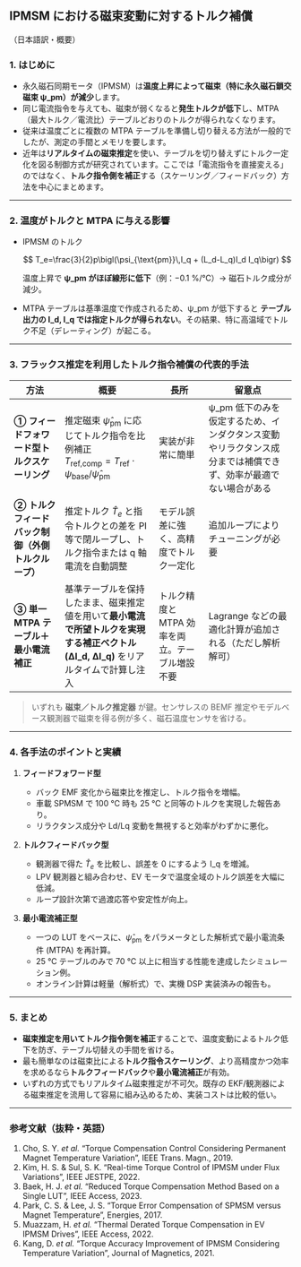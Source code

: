 ## IPMSM における磁束変動に対するトルク補償

（日本語訳・概要）

### 1. はじめに

* 永久磁石同期モータ（IPMSM）は**温度上昇によって磁束（特に永久磁石鎖交磁束 ψ\_pm）が減少**します。
* 同じ電流指令を与えても、磁束が弱くなると**発生トルクが低下**し、MTPA（最大トルク／電流比）テーブルどおりのトルクが得られなくなります。
* 従来は温度ごとに複数の MTPA テーブルを準備し切り替える方法が一般的でしたが、測定の手間とメモリを要します。
* 近年は**リアルタイムの磁束推定**を使い、テーブルを切り替えずにトルク一定化を図る制御方式が研究されています。ここでは「電流指令を直接変える」のではなく、**トルク指令側を補正**する（スケーリング／フィードバック）方法を中心にまとめます。

---

### 2. 温度がトルクと MTPA に与える影響

* IPMSM のトルク

  $$
    T_e=\frac{3}{2}p\bigl(\psi_{\text{pm}}\,I_q + (L_d-L_q)I_d I_q\bigr)
  $$

  温度上昇で **ψ\_pm がほぼ線形に低下**（例：−0.1 %/℃）→ 磁石トルク成分が減少。
* MTPA テーブルは基準温度で作成されるため、ψ\_pm が低下すると **テーブル出力の I\_d, I\_q では指定トルクが得られない**。その結果、特に高温域でトルク不足（デレーティング）が起こる。

---

### 3. フラックス推定を利用したトルク指令補償の代表的手法

| 方法                           | 概要                                                                                                                               | 長所                         | 留意点                                                        |
| ---------------------------- | -------------------------------------------------------------------------------------------------------------------------------- | -------------------------- | ---------------------------------------------------------- |
| **① フィードフォワード型トルクスケーリング**    | 推定磁束 $\hat\psi_{\text{pm}}$ に応じてトルク指令を比例補正<br>$T_{\text{ref,comp}} = T_{\text{ref}}\cdot\psi_{\text{base}}/\hat\psi_{\text{pm}}$ | 実装が非常に簡単                   | ψ\_pm 低下のみを仮定するため、インダクタンス変動やリラクタンス成分までは補償できず、効率が最適でない場合がある |
| **② トルクフィードバック制御（外側トルクループ）** | 推定トルク $\hat T_e$ と指令トルクとの差を PI 等で閉ループし、トルク指令または q 軸電流を自動調整                                                                       | モデル誤差に強く、高精度でトルク一定化        | 追加ループによりチューニングが必要                                          |
| **③ 単一 MTPA テーブル＋最小電流補正**    | 基準テーブルを保持したまま、磁束推定値を用いて**最小電流で所望トルクを実現する補正ベクトル (ΔI\_d, ΔI\_q)** をリアルタイムで計算し注入                                                    | トルク精度と MTPA 効率を両立。テーブル増設不要 | Lagrange などの最適化計算が追加される（ただし解析解可）                           |

> いずれも **磁束／トルク推定器** が鍵。センサレスの BEMF 推定やモデルベース観測器で磁束を得る例が多く、磁石温度センサを省ける。

---

### 4. 各手法のポイントと実績

1. **フィードフォワード型**

   * バック EMF 変化から磁束比を推定し、トルク指令を増幅。
   * 車載 SPMSM で 100 ℃ 時も 25 ℃ と同等のトルクを実現した報告あり。
   * リラクタンス成分や Ld/Lq 変動を無視すると効率がわずかに悪化。

2. **トルクフィードバック型**

   * 観測器で得た $\hat T_e$ を比較し、誤差を 0 にするよう I\_q を増減。
   * LPV 観測器と組み合わせ、EV モータで温度全域のトルク誤差を大幅に低減。
   * ループ設計次第で過渡応答や安定性が向上。

3. **最小電流補正型**

   * 一つの LUT をベースに、$\hat\psi_{\text{pm}}$ をパラメータとした解析式で最小電流条件 (MTPA) を再計算。
   * 25 ℃ テーブルのみで 70 ℃ 以上に相当する性能を達成したシミュレーション例。
   * オンライン計算は軽量（解析式）で、実機 DSP 実装済みの報告も。

---

### 5. まとめ

* **磁束推定を用いてトルク指令側を補正**することで、温度変動によるトルク低下を防ぎ、テーブル切替えの手間を省ける。
* 最も簡単なのは磁束比による**トルク指令スケーリング**、より高精度かつ効率を求めるなら**トルクフィードバック**や**最小電流補正**が有効。
* いずれの方式でもリアルタイム磁束推定が不可欠。既存の EKF/観測器による磁束推定を流用して容易に組み込めるため、実装コストは比較的低い。

---

### 参考文献（抜粋・英語）

1. Cho, S. Y. *et al.* “Torque Compensation Control Considering Permanent Magnet Temperature Variation”, IEEE Trans. Magn., 2019.
2. Kim, H. S. & Sul, S. K. “Real-time Torque Control of IPMSM under Flux Variations”, IEEE JESTPE, 2022.
3. Baek, H. J. *et al.* “Reduced Torque Compensation Method Based on a Single LUT”, IEEE Access, 2023.
4. Park, C. S. & Lee, J. S. “Torque Error Compensation of SPMSM versus Magnet Temperature”, Energies, 2017.
5. Muazzam, H. *et al.* “Thermal Derated Torque Compensation in EV IPMSM Drives”, IEEE Access, 2022.
6. Kang, D. *et al.* “Torque Accuracy Improvement of IPMSM Considering Temperature Variation”, Journal of Magnetics, 2021.
